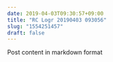```yaml
---
date: 2019-04-03T09:30:57+09:00
title: "RC Logr 20190403 093056"
slug: "1554251457"
draft: false
---
```


Post content in markdown format
